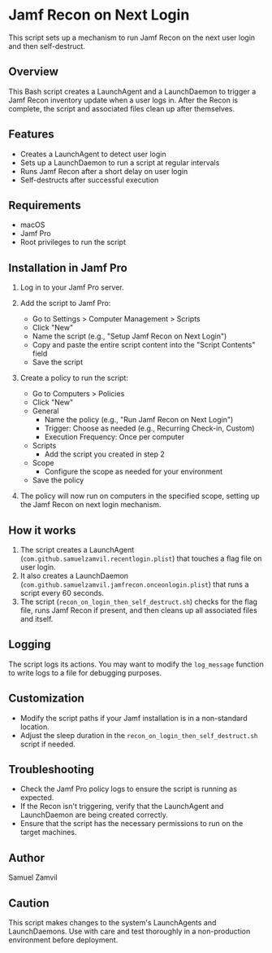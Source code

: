 # Jamf Recon on Next Login

This script sets up a mechanism to run Jamf Recon on the next user login and then self-destruct.

## Overview

This Bash script creates a LaunchAgent and a LaunchDaemon to trigger a Jamf Recon inventory update when a user logs in. After the Recon is complete, the script and associated files clean up after themselves.

## Features

- Creates a LaunchAgent to detect user login
- Sets up a LaunchDaemon to run a script at regular intervals
- Runs Jamf Recon after a short delay on user login
- Self-destructs after successful execution

## Requirements

- macOS
- Jamf Pro
- Root privileges to run the script

## Installation in Jamf Pro

1. Log in to your Jamf Pro server.

2. Add the script to Jamf Pro:
   - Go to Settings > Computer Management > Scripts
   - Click "New"
   - Name the script (e.g., "Setup Jamf Recon on Next Login")
   - Copy and paste the entire script content into the "Script Contents" field
   - Save the script

3. Create a policy to run the script:
   - Go to Computers > Policies
   - Click "New"
   - General
     - Name the policy (e.g., "Run Jamf Recon on Next Login")
     - Trigger: Choose as needed (e.g., Recurring Check-in, Custom)
     - Execution Frequency: Once per computer
   - Scripts
     - Add the script you created in step 2
   - Scope
     - Configure the scope as needed for your environment
   - Save the policy

4. The policy will now run on computers in the specified scope, setting up the Jamf Recon on next login mechanism.

## How it works

1. The script creates a LaunchAgent (`com.github.samuelzamvil.recentlogin.plist`) that touches a flag file on user login.
2. It also creates a LaunchDaemon (`com.github.samuelzamvil.jamfrecon.onceonlogin.plist`) that runs a script every 60 seconds.
3. The script (`recon_on_login_then_self_destruct.sh`) checks for the flag file, runs Jamf Recon if present, and then cleans up all associated files and itself.

## Logging

The script logs its actions. You may want to modify the `log_message` function to write logs to a file for debugging purposes.

## Customization

- Modify the script paths if your Jamf installation is in a non-standard location.
- Adjust the sleep duration in the `recon_on_login_then_self_destruct.sh` script if needed.

## Troubleshooting

- Check the Jamf Pro policy logs to ensure the script is running as expected.
- If the Recon isn't triggering, verify that the LaunchAgent and LaunchDaemon are being created correctly.
- Ensure that the script has the necessary permissions to run on the target machines.

## Author

Samuel Zamvil

## Caution

This script makes changes to the system's LaunchAgents and LaunchDaemons. Use with care and test thoroughly in a non-production environment before deployment.